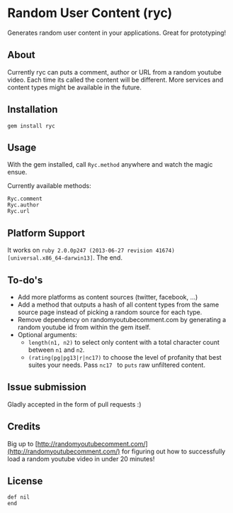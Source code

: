 # Random User Content (ryc) #

Generates random user content in your applications. Great for prototyping!


## About ##

Currently ryc can puts a comment, author or URL from a random youtube video. Each time its called the content will be different. More services and content types might be available in the future. 


## Installation ##

    gem install ryc


## Usage ##

With the gem installed, call `Ryc.method` anywhere and watch the magic ensue. 

Currently available methods:

    Ryc.comment
    Ryc.author
    Ryc.url


## Platform Support ##

It works on `ruby 2.0.0p247 (2013-06-27 revision 41674) [universal.x86_64-darwin13]`. The end.


## To-do's ##

* Add more platforms as content sources (twitter, facebook, ...)
* Add a method that outputs a hash of all content types from the same source page instead of picking a random source for each type.
* Remove dependency on randomyoutubecomment.com by generating a random youtube id from within the gem itself.
* Optional arguments:
    * `length(n1, n2)` to select only content with a total character count between `n1` and `n2`.
    * `(rating(pg|pg13|r|nc17)` to choose the level of profanity that best suites your needs. Pass `nc17 ` to `puts` raw unfiltered content. 


## Issue submission ##

Gladly accepted in the form of pull requests :)


## Credits ##

Big up to [http://randomyoutubecomment.com/](http://randomyoutubecomment.com/) for figuring out how to successfully load a random youtube video in under 20 minutes!


## License ##

    def nil
    end
